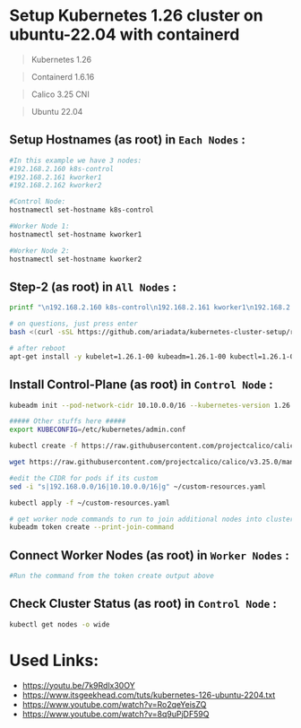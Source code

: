 # Setup Kubernetes 1.26 cluster on ubuntu-22.04 with containerd

> Kubernetes 1.26

> Containerd 1.6.16

> Calico 3.25 CNI

>Ubuntu 22.04

## Setup Hostnames (as root) in `Each Nodes` :
```bash
#In this example we have 3 nodes:
#192.168.2.160 k8s-control
#192.168.2.161 kworker1
#192.168.2.162 kworker2

#Control Node:
hostnamectl set-hostname k8s-control

#Worker Node 1:
hostnamectl set-hostname kworker1

#Worker Node 2:
hostnamectl set-hostname kworker2

```

## Step-2 (as root) in `All Nodes` :
```bash
printf "\n192.168.2.160 k8s-control\n192.168.2.161 kworker1\n192.168.2.162 kworker2\n" >> /etc/hosts

# on questions, just press enter
bash <(curl -sSL https://github.com/ariadata/kubernetes-cluster-setup/raw/main/container.d/1.26-on-ubuntu-22/step2-all.sh)

# after reboot
apt-get install -y kubelet=1.26.1-00 kubeadm=1.26.1-00 kubectl=1.26.1-00 && apt-mark hold kubelet kubeadm kubectl

```

## Install Control-Plane (as root) in `Control Node` :
```bash
kubeadm init --pod-network-cidr 10.10.0.0/16 --kubernetes-version 1.26.1 --node-name k8s-control

##### Other stuffs here #####
export KUBECONFIG=/etc/kubernetes/admin.conf

kubectl create -f https://raw.githubusercontent.com/projectcalico/calico/v3.25.0/manifests/tigera-operator.yaml

wget https://raw.githubusercontent.com/projectcalico/calico/v3.25.0/manifests/custom-resources.yaml

#edit the CIDR for pods if its custom
sed -i "s|192.168.0.0/16|10.10.0.0/16|g" ~/custom-resources.yaml

kubectl apply -f ~/custom-resources.yaml

# get worker node commands to run to join additional nodes into cluster
kubeadm token create --print-join-command
```

## Connect Worker Nodes (as root) in `Worker Nodes` :
```bash
#Run the command from the token create output above
```

## Check Cluster Status (as root) in `Control Node` :
```bash
kubectl get nodes -o wide
```

# Used Links:
- https://youtu.be/7k9Rdlx30OY
- https://www.itsgeekhead.com/tuts/kubernetes-126-ubuntu-2204.txt
- https://www.youtube.com/watch?v=Ro2qeYeisZQ
- https://www.youtube.com/watch?v=8q9uPjDF59Q
